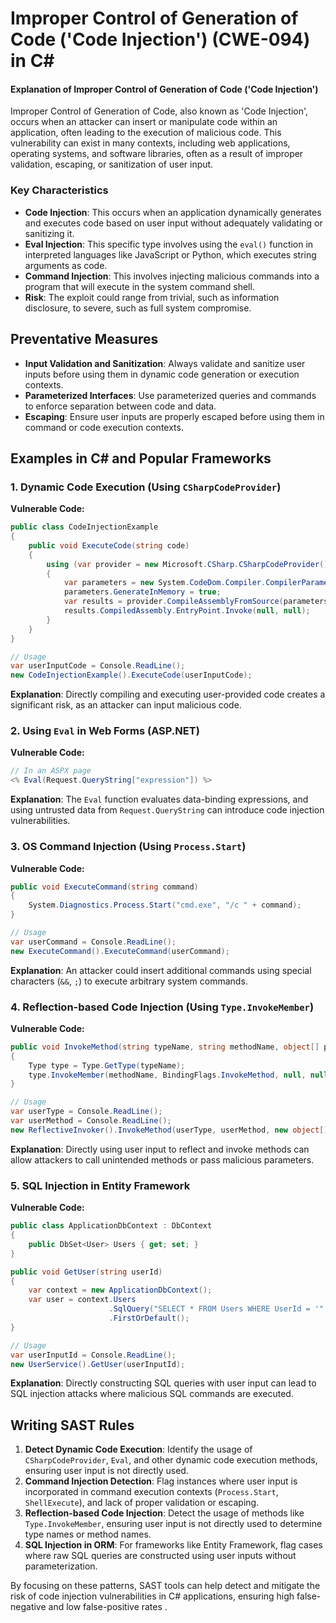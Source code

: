 # Improper Control of Generation of Code ('Code Injection') (CWE-094) in C#

#### Explanation of Improper Control of Generation of Code ('Code Injection')

Improper Control of Generation of Code, also known as 'Code Injection', occurs when an attacker can insert or manipulate code within an application, often leading to the execution of malicious code. This vulnerability can exist in many contexts, including web applications, operating systems, and software libraries, often as a result of improper validation, escaping, or sanitization of user input.

### Key Characteristics
- **Code Injection**: This occurs when an application dynamically generates and executes code based on user input without adequately validating or sanitizing it.
- **Eval Injection**: This specific type involves using the `eval()` function in interpreted languages like JavaScript or Python, which executes string arguments as code.
- **Command Injection**: This involves injecting malicious commands into a program that will execute in the system command shell.
- **Risk**: The exploit could range from trivial, such as information disclosure, to severe, such as full system compromise.

## Preventative Measures
- **Input Validation and Sanitization**: Always validate and sanitize user inputs before using them in dynamic code generation or execution contexts.
- **Parameterized Interfaces**: Use parameterized queries and commands to enforce separation between code and data.
- **Escaping**: Ensure user inputs are properly escaped before using them in command or code execution contexts.

## Examples in C# and Popular Frameworks

### 1. Dynamic Code Execution (Using `CSharpCodeProvider`)
**Vulnerable Code:**
```csharp
public class CodeInjectionExample
{
    public void ExecuteCode(string code)
    {
        using (var provider = new Microsoft.CSharp.CSharpCodeProvider())
        {
            var parameters = new System.CodeDom.Compiler.CompilerParameters();
            parameters.GenerateInMemory = true;
            var results = provider.CompileAssemblyFromSource(parameters, code);
            results.CompiledAssembly.EntryPoint.Invoke(null, null);
        }
    }
}

// Usage
var userInputCode = Console.ReadLine();
new CodeInjectionExample().ExecuteCode(userInputCode);
```
**Explanation**: Directly compiling and executing user-provided code creates a significant risk, as an attacker can input malicious code.

### 2. Using `Eval` in Web Forms (ASP.NET)
**Vulnerable Code:**
```csharp
// In an ASPX page
<% Eval(Request.QueryString["expression"]) %>
```
**Explanation**: The `Eval` function evaluates data-binding expressions, and using untrusted data from `Request.QueryString` can introduce code injection vulnerabilities.

### 3. OS Command Injection (Using `Process.Start`)
**Vulnerable Code:**
```csharp
public void ExecuteCommand(string command)
{
    System.Diagnostics.Process.Start("cmd.exe", "/c " + command);
}

// Usage
var userCommand = Console.ReadLine();
new ExecuteCommand().ExecuteCommand(userCommand);
```
**Explanation**: An attacker could insert additional commands using special characters (`&&`, `;`) to execute arbitrary system commands.

### 4. Reflection-based Code Injection (Using `Type.InvokeMember`)
**Vulnerable Code:**
```csharp
public void InvokeMethod(string typeName, string methodName, object[] parameters)
{
    Type type = Type.GetType(typeName);
    type.InvokeMember(methodName, BindingFlags.InvokeMethod, null, null, parameters);
}

// Usage
var userType = Console.ReadLine();
var userMethod = Console.ReadLine();
new ReflectiveInvoker().InvokeMethod(userType, userMethod, new object[] { });
```
**Explanation**: Directly using user input to reflect and invoke methods can allow attackers to call unintended methods or pass malicious parameters.

### 5. SQL Injection in Entity Framework
**Vulnerable Code:**
```csharp
public class ApplicationDbContext : DbContext
{
    public DbSet<User> Users { get; set; }
}

public void GetUser(string userId)
{
    var context = new ApplicationDbContext();
    var user = context.Users
                      .SqlQuery("SELECT * FROM Users WHERE UserId = '" + userId + "'")
                      .FirstOrDefault();
}

// Usage
var userInputId = Console.ReadLine();
new UserService().GetUser(userInputId);
```
**Explanation**: Directly constructing SQL queries with user input can lead to SQL injection attacks where malicious SQL commands are executed.

## Writing SAST Rules

1. **Detect Dynamic Code Execution**: Identify the usage of `CSharpCodeProvider`, `Eval`, and other dynamic code execution methods, ensuring user input is not directly used.
2. **Command Injection Detection**: Flag instances where user input is incorporated in command execution contexts (`Process.Start`, `ShellExecute`), and lack of proper validation or escaping.
3. **Reflection-based Code Injection**: Detect the usage of methods like `Type.InvokeMember`, ensuring user input is not directly used to determine type names or method names.
4. **SQL Injection in ORM**: For frameworks like Entity Framework, flag cases where raw SQL queries are constructed using user inputs without parameterization.

By focusing on these patterns, SAST tools can help detect and mitigate the risk of code injection vulnerabilities in C# applications, ensuring high false-negative and low false-positive rates    .